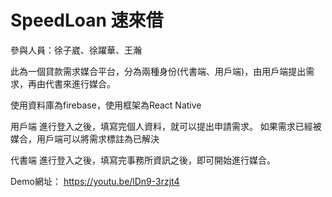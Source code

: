 # SpeedLoan  速來借

參與人員：徐子崴、徐躍華、王瀚

此為一個貸款需求媒合平台，分為兩種身份(代書端、用戶端)，由用戶端提出需求，再由代書來進行媒合。

使用資料庫為firebase，使用框架為React Native

用戶端
進行登入之後，填寫完個人資料，就可以提出申請需求。
如果需求已經被媒合，用戶端可以將需求標註為已解決

代書端
進行登入之後，填寫完事務所資訊之後，即可開始進行媒合。

Demo網址：
https://youtu.be/lDn9-3rzjt4
